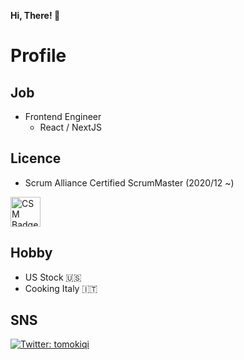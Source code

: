 **Hi, There! 👋**

# Profile

## Job

- Frontend Engineer
  - React / NextJS

## Licence

- Scrum Alliance Certified ScrumMaster (2020/12 ~)

<img alt="CSM Badge" src="https://certification.scrumalliance.org/assets/seal-csm-251122a888888f9f9239cae03a1d4a4e2e768461d398b8fe0282e7d8ed7d9631.png" height="48px" />

## Hobby
- US Stock 🇺🇸
- Cooking Italy 🇮🇹

## SNS
<p>
  <a href="https://twitter.com/tomokiqi" target="_blank">
    <img alt="Twitter: tomokiqi" src="https://img.shields.io/twitter/follow/tomokiqi.svg?style=social" />
  </a>
</p>
